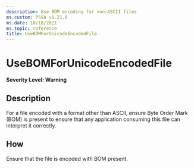 ```yaml
---
description: Use BOM encoding for non-ASCII files
ms.custom: PSSA v1.21.0
ms.date: 10/18/2021
ms.topic: reference
title: UseBOMForUnicodeEncodedFile
---
```

# UseBOMForUnicodeEncodedFile

**Severity Level: Warning**

## Description

For a file encoded with a format other than ASCII, ensure Byte Order Mark (BOM) is present to ensure
that any application consuming this file can interpret it correctly.

## How

Ensure that the file is encoded with BOM present.
